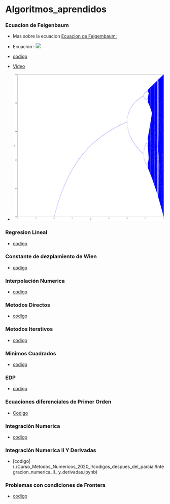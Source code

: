 # Algoritmos_aprendidos

### Ecuacion de Feigenbaum

- Mas sobre la ecuacion [Ecuacion de Feigembaum:](https://es.wikipedia.org/wiki/Aplicaci%C3%B3n_log%C3%ADstica)

- Ecuacion : <img src="https://latex.codecogs.com/gif.latex?x_n=rx_n(1-x_n)" /> 

- [codigo](./CodeFeigenbaum/Feigenbaum2.py)

- [Video](https://www.youtube.com/watch?v=ovJcsL7vyrk&t=2s)

- ![](./Images/Feigembaum.png)

### Regresion Lineal 

- [codigo](./lineal/linearRegressionAlgorithm.ipynb)

### Constante de dezplamiento de Wien

- [codigo](./Curso_Metodos_Numericos_2020_I/codigos_antes_parcial/Constante_desplazamiento_wien.ipynb)

### Interpolación Numerica 

- [codigo](./Curso_Metodos_Numericos_2020_I/codigos_antes_parcial/Interpolacion_numerica.ipynb)

### Metodos Directos

- [codigo](./Curso_Metodos_Numericos_2020_I/codigos_antes_parcial/METODOS_DIRECTOS.ipynb)

### Metodos Iterativos

- [codigo](./Curso_Metodos_Numericos_2020_I/codigos_antes_parcial/Metodods_Iterativos.ipynb)

### Minimos Cuadrados

- [codigo](./Curso_Metodos_Numericos_2020_I/codigos_antes_parcial/Minimos_Cuadrados.ipynb)

### EDP

- [codigo](./Curso_Metodos_Numericos_2020_I/codigos_despues_del_parcial/EDP.ipynb)

### Ecuaciones diferenciales de Primer Orden

- [Codigo](./Curso_Metodos_Numericos_2020_I/codigos_despues_del_parcial/Ecuaciones_diferenciales_de_primer_orden.ipynb)

### Integración Numerica

- [codigo](./Curso_Metodos_Numericos_2020_I/codigos_despues_del_parcial/Integracion_numerica.ipynb)

### Integración Numerica II Y Derivadas

- [codigo](./Curso_Metodos_Numericos_2020_I/codigos_despues_del_parcial/Integracion_numerica_II_ y_derivadas.ipynb)

### Problemas con condiciones de Frontera

- [codigo](./Curso_Metodos_Numericos_2020_I/codigos_despues_del_parcial/Prob_cond_de_frontera.ipynb)
